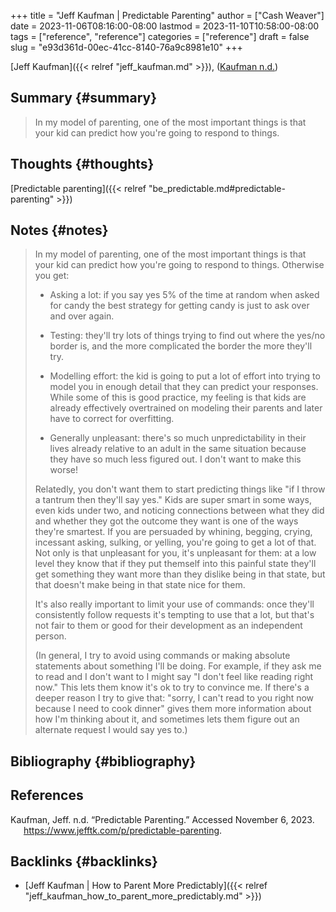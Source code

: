 +++
title = "Jeff Kaufman | Predictable Parenting"
author = ["Cash Weaver"]
date = 2023-11-06T08:16:00-08:00
lastmod = 2023-11-10T10:58:00-08:00
tags = ["reference", "reference"]
categories = ["reference"]
draft = false
slug = "e93d361d-00ec-41cc-8140-76a9c8981e10"
+++

[Jeff Kaufman]({{< relref "jeff_kaufman.md" >}}), (<a href="#citeproc_bib_item_1">Kaufman n.d.</a>)


## Summary {#summary}

> In my model of parenting, one of the most important things is that your kid can predict how you're going to respond to things.


## Thoughts {#thoughts}

[Predictable parenting]({{< relref "be_predictable.md#predictable-parenting" >}})


## Notes {#notes}

> In my model of parenting, one of the most important things is that your kid can predict how you're going to respond to things. Otherwise you get:
>
> -   Asking a lot: if you say yes 5% of the time at random when asked for candy the best strategy for getting candy is just to ask over and over again.
>
> -   Testing: they'll try lots of things trying to find out where the yes/no border is, and the more complicated the border the more they'll try.
>
> -   Modelling effort: the kid is going to put a lot of effort into trying to model you in enough detail that they can predict your responses. While some of this is good practice, my feeling is that kids are already effectively overtrained on modeling their parents and later have to correct for overfitting.
>
> -   Generally unpleasant: there's so much unpredictability in their lives already relative to an adult in the same situation because they have so much less figured out. I don't want to make this worse!
>
> Relatedly, you don't want them to start predicting things like "if I throw a tantrum then they'll say yes." Kids are super smart in some ways, even kids under two, and noticing connections between what they did and whether they got the outcome they want is one of the ways they're smartest. If you are persuaded by whining, begging, crying, incessant asking, sulking, or yelling, you're going to get a lot of that. Not only is that unpleasant for you, it's unpleasant for them: at a low level they know that if they put themself into this painful state they'll get something they want more than they dislike being in that state, but that doesn't make being in that state nice for them.
>
> It's also really important to limit your use of commands: once they'll consistently follow requests it's tempting to use that a lot, but that's not fair to them or good for their development as an independent person.
>
> (In general, I try to avoid using commands or making absolute statements about something I'll be doing. For example, if they ask me to read and I don't want to I might say "I don't feel like reading right now." This lets them know it's ok to try to convince me. If there's a deeper reason I try to give that: "sorry, I can't read to you right now because I need to cook dinner" gives them more information about how I'm thinking about it, and sometimes lets them figure out an alternate request I would say yes to.)


## Bibliography {#bibliography}

## References

<style>.csl-entry{text-indent: -1.5em; margin-left: 1.5em;}</style><div class="csl-bib-body">
  <div class="csl-entry"><a id="citeproc_bib_item_1"></a>Kaufman, Jeff. n.d. “Predictable Parenting.” Accessed November 6, 2023. <a href="https://www.jefftk.com/p/predictable-parenting">https://www.jefftk.com/p/predictable-parenting</a>.</div>
</div>


## Backlinks {#backlinks}

-   [Jeff Kaufman | How to Parent More Predictably]({{< relref "jeff_kaufman_how_to_parent_more_predictably.md" >}})
